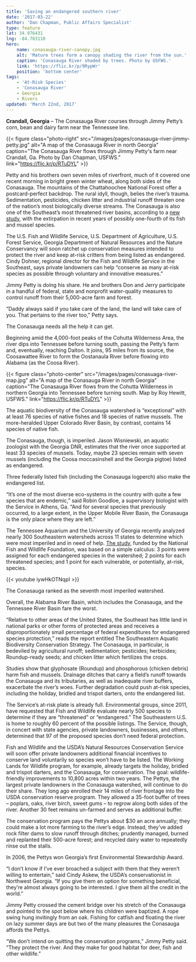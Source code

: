 ```yaml
---
title: 'Saving an endangered southern river'
date: '2017-03-22'
author: 'Dan Chapman, Public Affairs Specialist'
type: feature
lat: 34.976431
lng: -84.783110
hero:
    name: conasauga-river-canopy.jpg
    alt: 'Mature trees form a canopy shading the river from the sun.'
    caption: 'Conasauga River shaded by trees. Photo by USFWS.'
    link: 'https://flic.kr/p/9RypWr'
    position: 'bottom center'
tags:
    - 'At-Risk Species'
    - 'Conasauga River'
    - Georgia
    - Rivers
updated: 'March 22nd, 2017'
---
```


**Crandall, Georgia** – The Conasauga River courses through Jimmy Petty’s corn, bean and dairy farm near the Tennessee line.

{{< figure class="photo-right" src="/images/pages/conasauga-river-jimmy-petty.jpg" alt="A map of the Conasauga River in north Georgia" caption="The Conasauga River flows through Jimmy Petty's farm near Crandall, Ga. Photo by Dan Chapman, USFWS." link="https://flic.kr/p/RTuDYL" >}}

Petty and his brothers own seven miles of riverfront, much of it covered one recent morning in bright green winter wheat, along both sides of the Conasauga. The mountains of the Chattahoochee National Forest offer a postcard-perfect backdrop. The rural idyll, though, belies the river’s trauma. Sedimentation, pesticides, chicken litter and industrial runoff threaten one of the nation’s most biologically diverse streams. The Conasauga is also one of the Southeast’s most threatened river basins, according to a [new study](http://southeastfreshwater.org/wp-content/uploads/2015/05/web_SE_Aquatic_Biodiv_Strat_Body_Apdx1_Apdx2.pdf), with the extirpation in recent years of possibly one-fourth of its fish and mussel species.

The U.S. Fish and Wildlife Service, U.S. Department of Agriculture, U.S. Forest Service, Georgia Department of Natural Resources and the Nature Conservancy will soon ratchet up conservation measures intended to protect the river and keep at-risk critters from being listed as endangered.
Cindy Dohner, regional director for the Fish and Wildlife Service in the Southeast, says private landowners can help “conserve as many at-risk species as possible through voluntary and innovative measures.”

Jimmy Petty is doing his share. He and brothers Don and Jerry participate in a handful of federal, state and nonprofit water-quality measures to control runoff from their 5,000-acre farm and forest.

“Daddy always said if you take care of the land, the land will take care of you. That pertains to the river too,” Petty says.

The Conasauga needs all the help it can get.

Beginning amid the 4,000-foot peaks of the Cohutta Wilderness Area, the river dips into Tennessee before turning south, passing the Petty’s farm and, eventually, reaching Dalton. It joins, 95 miles from its source, the Coosawattee River to form the Oostanaula River before flowing into Alabama (as the Coosa River).

{{< figure class="photo-center" src="/images/pages/conasuaga-river-map.jpg" alt="A map of the Conasauga River in north Georgia" caption="The Conasauga River flows from the Cohutta Wilderness in northern Georgia into Tennessee before turning south. Map by Roy Hewitt, USFWS." link="https://flic.kr/p/RTuDYL" >}}

The aquatic biodiversity of the Conasauga watershed is “exceptional” with at least 76 species of native fishes and 18 species of native mussels. The more-heralded Upper Colorado River Basin, by contrast, contains 14 species of native fish.

The Conasauga, though, is imperiled. Jason Wisniewski, an aquatic zoologist with the Georgia DNR, estimates that the river once supported at least 33 species of mussels. Today, maybe 23 species remain with seven mussels (including the Coosa moccasinshell and the Georgia pigtoe) listed as endangered.

Three federally listed fish (including the Conasauga logperch) also make the endangered list.

“It’s one of the most diverse eco-systems in the country with quite a few species that are endemic,” said Robin Goodloe, a supervisory biologist with the Service in Athens, Ga. “And for several species that previously occurred, to a large extent, in the Upper Mobile River Basin, the Conasauga is the only place where they are left.”

The Tennessee Aquarium and the University of Georgia recently analyzed nearly 300 Southeastern watersheds across 11 states to determine which were most imperiled and in need of help. [The study](http://southeastfreshwater.org/wp-content/uploads/2015/05/web_SE_Aquatic_Biodiv_Strat_Body_Apdx1_Apdx2.pdf), funded by the National Fish and Wildlife Foundation, was based on a simple calculus: 3 points were assigned for each endangered species in the watershed; 2 points for each threatened species; and 1 point for each vulnerable, or potentially, at-risk, species.

{{< youtube iywHkOTNqpI >}}

The Conasauga ranked as the seventh most imperiled watershed.

Overall, the Alabama River Basin, which includes the Conasauga, and the Tennessee River Basin fare the worst.

“Relative to other areas of the United States, the Southeast has little land in national parks or other forms of protected areas and receives a disproportionately small percentage of federal expenditures for endangered species protection,” reads the report entitled The Southeastern Aquatic Biodiversity Conservation Strategy.
The Conasauga, in particular, is bedeviled by agricultural runoff; sedimentation; pesticides; herbicides; Roundup-ready seeds; and chicken litter which fertilizes the crops.

Studies show that glyphosate (Roundup) and phosphorous (chicken debris) harm fish and mussels. Drainage ditches that carry a field’s runoff towards the Conasauga and its tributaries, as well as inadequate river buffers, exacerbate the river’s woes.
Further degradation could push at-risk species, including the holiday, bridled and trispot darters, onto the endangered list.

The Service’s at-risk plate is already full. Environmental groups, since 2011, have requested that Fish and Wildlife evaluate nearly 500 species to determine if they are “threatened” or “endangered.”  The Southeastern U.S. is home to roughly 60 percent of the possible listings. The Service, though, in concert with state agencies, private landowners, businesses, and others, determined that 97 of the proposed species don’t need federal protection.

Fish and Wildlife and the USDA’s Natural Resources Conservation Service will soon offer private landowners additional financial incentives to conserve land voluntarily so species won’t have to be listed. The Working Lands for Wildlife program, for example, already targets the holiday, bridled and trispot darters, and the Conasauga, for conservation. The goal: wildlife-friendly improvements to 10,800 acres within two years.
The Pettys, the largest private landowners in the Conasauga watershed, will continue to do their share. They long ago enrolled their 14 miles of river frontage into the USDA conservation reserve program. They allowed a 35-foot buffer of trees – poplars, oaks, river birch, sweet gums – to regrow along both sides of the river. Another 30 feet remains un-farmed and serves as additional buffer.

The conservation program pays the Pettys about $30 an acre annually; they could make a lot more farming to the river’s edge. Instead, they’ve added rock filter dams to slow runoff through ditches; prudently managed, burned and replanted their 500-acre forest; and recycled dairy water to repeatedly rinse out the stalls.

In 2006, the Pettys won Georgia’s first Environmental Stewardship Award.

“I don’t know if I’ve ever broached a subject with them that they weren’t willing to entertain,” said Cindy Askew, the USDA’s conservationist in Northwest Georgia. “If you give them an option for something beneficial, they’re almost always going to be interested. I give them all the credit in the world.”

Jimmy Petty crossed the cement bridge over his stretch of the Conasauga and pointed to the spot below where his children were baptized. A rope swing hung invitingly from an oak. Fishing for catfish and floating the river on lazy summer days are but two of the many pleasures the Conasauga affords the Pettys.

“We don’t intend on quitting the conservation programs,” Jimmy Petty said. “They protect the river. And they make for good habitat for deer, fish and other wildlife.”
